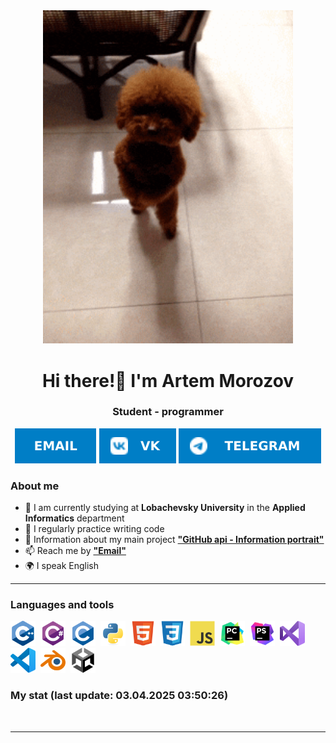 <div id="header" align="center">
  <img src="https://github.com/MorozkoArt/MorozkoArt/blob/master/Resources/dog.gif?raw=true" width="400"/>
</div>

<div id="header" align="center">
    <h1>Hi there!👋 I'm  Artem Morozov </h1>
    <h3>Student - programmer</h3>
</div>
<div id="socials" align="center">

   [![Email](https://raw.githubusercontent.com/MorozkoArt/MorozkoArt/4fd1903e43f84ab884e5ae311b45a904c1905132/Resources/Email-blue.svg)](mailto:artemmorozov155@gmail.com)
    [![VK](https://raw.githubusercontent.com/MorozkoArt/MorozkoArt/4fd1903e43f84ab884e5ae311b45a904c1905132/Resources/VK-blue.svg)](https://vk.com/poc_norm)
    [![TG](https://raw.githubusercontent.com/MorozkoArt/MorozkoArt/4fd1903e43f84ab884e5ae311b45a904c1905132/Resources/Telegram-blue.svg)](https://t.me/morozko282)
</div>

### About me
- 🌱 I am currently studying at **Lobachevsky University** in the **Applied Informatics** department
- 📝 I regularly practice writing code
- 📄 Information about my main project [**"GitHub api - Information portrait"**](https://drive.google.com/drive/folders/18Q0nS8e0jUeByKjYreqZ1MXWn0KfvMVV?usp=drive_link)
- 📫 Reach me by [**"Email"**](mailto:artemmorozov155@gmail.com)
- 🌍 I speak English
---
### Languages and tools
<img src="https://raw.githubusercontent.com/MorozkoArt/MorozkoArt/446de453fb12c56c11adfb43cde081d484777abb/Resources/cplusplus-original.svg" title="c++" width="40" height="40"/>&nbsp;
<img src="https://raw.githubusercontent.com/MorozkoArt/MorozkoArt/446de453fb12c56c11adfb43cde081d484777abb/Resources/csharp-original.svg" title="c#" width="40" height="40"/>&nbsp;
<img src="https://raw.githubusercontent.com/MorozkoArt/MorozkoArt/446de453fb12c56c11adfb43cde081d484777abb/Resources/c-original.svg" title="c" width="40" height="40"/>&nbsp;
<img src="https://raw.githubusercontent.com/MorozkoArt/MorozkoArt/446de453fb12c56c11adfb43cde081d484777abb/Resources/python-original.svg" title="python" width="40" height="40"/>&nbsp;
<img src="https://raw.githubusercontent.com/MorozkoArt/MorozkoArt/77773fb908beec0559ab906b7359c349d1a49aed/Resources/html5-original.svg" title="html" width="40" height="40"/>&nbsp;
<img src="https://raw.githubusercontent.com/MorozkoArt/MorozkoArt/77773fb908beec0559ab906b7359c349d1a49aed/Resources/css3-original.svg" title="css" width="40" height="40"/>&nbsp;
<img src="https://raw.githubusercontent.com/MorozkoArt/MorozkoArt/77773fb908beec0559ab906b7359c349d1a49aed/Resources/javascript-original.svg" title="js" width="40" height="40"/>&nbsp;
<img src="https://raw.githubusercontent.com/MorozkoArt/MorozkoArt/446de453fb12c56c11adfb43cde081d484777abb/Resources/pycharm-original.svg" title="pycharm" width="40" height="40"/>&nbsp;
<img src="https://raw.githubusercontent.com/MorozkoArt/MorozkoArt/77773fb908beec0559ab906b7359c349d1a49aed/Resources/phpstorm-original.svg" title="phpstorm" width="40" height="40"/>&nbsp;
<img src="https://raw.githubusercontent.com/MorozkoArt/MorozkoArt/446de453fb12c56c11adfb43cde081d484777abb/Resources/visualstudio-original.svg" title="visualstudio" width="40" height="40"/>&nbsp;
<img src="https://raw.githubusercontent.com/MorozkoArt/MorozkoArt/446de453fb12c56c11adfb43cde081d484777abb/Resources/vscode-original.svg" title="vscode" width="40" height="40"/>&nbsp;
<img src="https://raw.githubusercontent.com/MorozkoArt/MorozkoArt/446de453fb12c56c11adfb43cde081d484777abb/Resources/blender-original.svg" title="blender" width="40" height="40"/>&nbsp;
<img src="https://raw.githubusercontent.com/MorozkoArt/MorozkoArt/446de453fb12c56c11adfb43cde081d484777abb/Resources/unity-original.svg" title="unity" width="40" height="40"/>&nbsp;
### My stat (last update: 03.04.2025 03:50:26)
<div id="stat" align="center">
    <img src="https://github-profile-summary-cards.vercel.app/api/cards/profile-details?username=MorozkoArt&theme=github_dark&timestamp=1743641426.195054" alt=""/>
    <img src="https://github-profile-summary-cards.vercel.app/api/cards/most-commit-language?username=MorozkoArt&theme=github_dark&timestamp=1743641426.195066" alt=""/>
    <img src="https://github-profile-summary-cards.vercel.app/api/cards/stats?username=MorozkoArt&theme=github_dark&timestamp=1743641426.19507" alt=""/>
</div>

---

